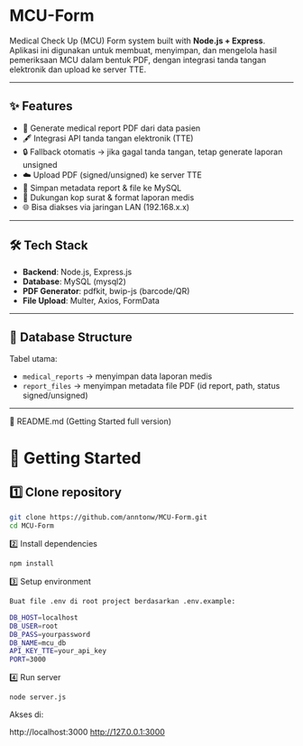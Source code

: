 

# MCU-Form

Medical Check Up (MCU) Form system built with **Node.js + Express**.  
Aplikasi ini digunakan untuk membuat, menyimpan, dan mengelola hasil pemeriksaan MCU dalam bentuk PDF, dengan integrasi tanda tangan elektronik dan upload ke server TTE.

---

## ✨ Features
- 📄 Generate medical report PDF dari data pasien
- 🖋️ Integrasi API tanda tangan elektronik (TTE)
- 🔒 Fallback otomatis → jika gagal tanda tangan, tetap generate laporan unsigned
- ☁️ Upload PDF (signed/unsigned) ke server TTE
- 💾 Simpan metadata report & file ke MySQL
- 📑 Dukungan kop surat & format laporan medis
- 🌐 Bisa diakses via jaringan LAN (192.168.x.x)

---

## 🛠️ Tech Stack
- **Backend**: Node.js, Express.js  
- **Database**: MySQL (mysql2)  
- **PDF Generator**: pdfkit, bwip-js (barcode/QR)  
- **File Upload**: Multer, Axios, FormData  

---

## 📂 Database Structure
Tabel utama:
- `medical_reports` → menyimpan data laporan medis
- `report_files` → menyimpan metadata file PDF (id report, path, status signed/unsigned)

---

📄 README.md (Getting Started full version)
# 🚀 Getting Started

## 1️⃣ Clone repository
```bash
git clone https://github.com/anntonw/MCU-Form.git
cd MCU-Form
```

2️⃣ Install dependencies
```bash
npm install
```

3️⃣ Setup environment
```bash
Buat file .env di root project berdasarkan .env.example:

DB_HOST=localhost
DB_USER=root
DB_PASS=yourpassword
DB_NAME=mcu_db
API_KEY_TTE=your_api_key
PORT=3000
```
4️⃣ Run server
```bash
node server.js
```

Akses di:

http://localhost:3000
http://127.0.0.1:3000
